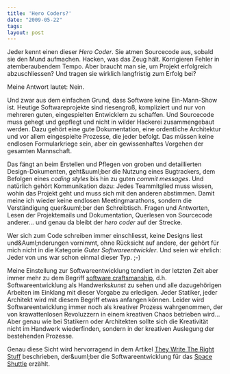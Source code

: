 ```yaml
---
title: 'Hero Coders?'
date: "2009-05-22"
tags: 
layout: post
---
```

Jeder kennt einen dieser <em>Hero Coder</em>. Sie atmen Sourcecode aus, sobald sie den Mund aufmachen. Hacken, was das Zeug h&auml;lt. Korrigieren Fehler in atemberaubendem Tempo. Aber braucht man sie, um Projekt erfolgreich abzuschliessen? Und tragen sie wirklich langfristig zum Erfolg bei?<p />Meine Antwort lautet: Nein.<p />Und zwar aus dem einfachen Grund, dass Software keine Ein-Mann-Show ist. Heutige Softwareprojekte sind riesengro&szlig;, kompliziert und nur von mehreren guten, eingespielten Entwicklern zu schaffen. Und Sourcecode muss gehegt und gepflegt und nicht in wilder Hackerei zusammengebaut werden. Dazu geh&ouml;rt eine gute Dokumentation, eine ordentliche Architektur und vor allem eingespielte Prozesse, die jeder befolgt. Das m&uuml;ssen keine endlosen Formularkriege sein, aber ein gewissenhaftes Vorgehen der gesamten Mannschaft.<p />Das f&auml;ngt an beim Erstellen und Pflegen von groben und detaillierten Design-Dokumenten, geht&amp;uuml;ber die Nutzung eines Bugtrackers, dem Befolgen eines <em>coding styles</em> bis hin zu guten <em>commit messages</em>. Und nat&uuml;rlich geh&ouml;rt Kommunikation dazu: Jedes Teammitglied muss wissen, wohin das Projekt geht und muss sich mit den anderen abstimmen. Damit meine ich wieder keine endlosen Meetingmarathons, sondern die Verst&auml;ndigung quer&amp;uuml;ber den Schreibtisch. Fragen und Antworten, Lesen der Projektemails und Dokumentation, Querlesen von Sourcecode anderer... und genau da bleibt der <em>hero coder</em> auf der Strecke.<p />Wer sich zum Code schreiben immer einschliesst, keine Designs liest und&amp;Auml;nderungen vornimmt, ohne R&uuml;cksicht auf andere, der geh&ouml;rt f&uuml;r mich nicht in die Kategorie <em>Guter Softwareentwickler</em>. Und seien wir ehrlich: Jeder von uns war schon einmal dieser Typ. ;-)<p />Meine Einstellung zur Softwareentwicklung tendiert in der letzten Zeit aber immer mehr zu dem Begriff <a href="http://en.wikipedia.org/wiki/Software_Craftsmanship">software craftsmanship</a>, d.h. Softwareentwicklung als Handwerks<em>kunst</em> zu sehen und alle dazugeh&ouml;rigen Arbeiten im Einklang mit dieser Vorgabe zu erledigen. Jeder Statiker, jeder Architekt wird mit diesem Begriff etwas anfangen k&ouml;nnen. Leider wird Softwareentwicklung immer noch als kreativer Prozess wahrgenommen, der von krawattenlosen Revoluzzern in einem kreativen Chaos betrieben wird... Aber genau wie bei Statikern oder Architekten sollte sich die Kreativit&auml;t nicht im Handwerk wiederfinden, sondern in der kreativen Auslegung der bestehenden Prozesse.<p />Genau diese Sicht wird hervorragend in dem Artikel <a href="http://www.fastcompany.com/magazine/06/writestuff.html">They Write The Right Stuff</a> beschrieben, der&amp;uuml;ber die Softwareentwicklung f&uuml;r das <a href="http://de.wikipedia.org/wiki/Space_Shuttle">Space Shuttle</a> erz&auml;hlt.
